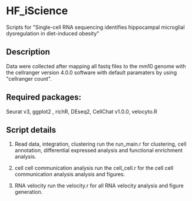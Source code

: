 # HF_iScience
Scripts for "Single-cell RNA sequencing identifies hippocampal microglial dysregulation in diet-induced obesity"
## Description
Data were collected after mapping all fastq files to the mm10 genome with the cellranger version 4.0.0 software with default paramaters by using "cellranger count".

## Required packages:
Seurat v3, ggplot2 , richR, DEseq2, CellChat v1.0.0, velocyto.R 

## Script details
1. Read data, integration, clustering
run the run_main.r for clustering, cell annotation, differential expressed analysis and functional enrichment analysis. 

2. cell cell communication analysis
run the cell_cell.r for the cell cell communication analysis analysis and figures. 

3. RNA velocity
run the velocity.r for all RNA velocity analysis and figure generation. 
